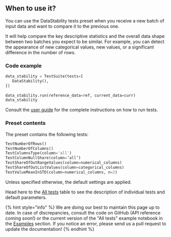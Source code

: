 ## When to use it?

You can use the DataStability tests preset when you receive a new batch of input data and want to compare it to the previous one. 

It will help compare the key descriptive statistics and the overall data shape between two batches you expect to be similar. For example, you can detect the appearance of new categorical values, new values, or a significant difference in the number of rows. 

### Code example

```python
data_stability = TestSuite(tests=[
   DataStability(),
])
 
data_stability.run(reference_data=ref, current_data=curr)
data_stability
```

Consult the [user guide](../tests-and-reports/run-tests.md) for the complete instructions on how to run tests. 

### Preset contents

The preset contains the following tests:


```python
TestNumberOfRows()
TestNumberOfColumns()
TestColumnsType(column='all')
TestColumnNullShare(column=’all’)
TestShareOfOutRangeValues(column=numerical_columns)
TestShareOfOutListValues(column=categorical_columns)
TestValueMeanInSTD(column=numerical_columns, n=2)
```

Unless specified otherwise, the default settings are applied. 

Head here to the [All tests](../reference/all-tests.md) table to see the description of individual tests and default parameters. 

{% hint style="info" %} 
We are doing our best to maintain this page up to date. In case of discrepancies, consult the code on GitHub (API reference coming soon!) or the current version of the "All tests" example notebook in the [Examples](../get-started/examples.md) section. If you notice an error, please send us a pull request to update the documentation! 
{% endhint %}
